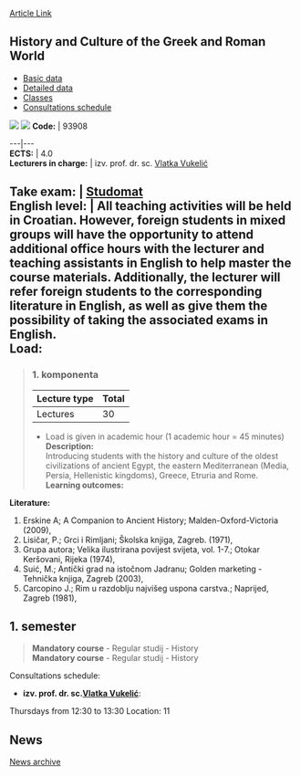 [Article Link](https://www.fhs.hr/en/course/hacotgarw)

## History and Culture of the Greek and Roman World
  * [Basic data](https://www.fhs.hr/en/course/hacotgarw#v1id-523780_248367_1_0 "Basic data")
  * [Detailed data](https://www.fhs.hr/en/course/hacotgarw#v1id-523780_248367_1_1 "Detailed data")
  * [Classes](https://www.fhs.hr/en/course/hacotgarw#v1id-523780_248367_1_2 "Classes")
  * [Consultations schedule](https://www.fhs.hr/en/course/hacotgarw#v1id-523780_248367_1_3 "Consultations schedule")


[![](https://www.fhs.hr/img/flags/gif/hr.gif)](https://www.fhs.hr/predmet/pkgrs) [![](https://www.fhs.hr/img/flags/gif/gb.gif)](https://www.fhs.hr/en/course/hacotgarw)
**Code:** |  93908  
  
---|---  
**ECTS:** |  4.0   
**Lecturers in charge:** |  izv. prof. dr. sc. [Vlatka Vukelić](https://www.fhs.hr/staff/vlatka.vukelic)   
  
**Take exam:** |  [Studomat](http://www.isvu.hr/studomat)  
**English level:** |  All teaching activities will be held in Croatian. However, foreign students in mixed groups will have the opportunity to attend additional office hours with the lecturer and teaching assistants in English to help master the course materials. Additionally, the lecturer will refer foreign students to the corresponding literature in English, as well as give them the possibility of taking the associated exams in English.   
**Load:**  
---  
> ### 1. komponenta
> | Lecture type | Total  
> ---|---  
> Lectures | 30  
> * Load is given in academic hour (1 academic hour = 45 minutes)   
**Description:**  
> Introducing students with the history and culture of the oldest civilizations of ancient Egypt, the eastern Mediterranean (Media, Persia, Hellenistic kingdoms), Greece, Etruria and Rome.  
**Learning outcomes:**  

  
**Literature:**  
  1. Erskine A; A Companion to Ancient History; Malden-Oxford-Victoria (2009), 
  2. Lisičar, P.; Grci i Rimljani; Školska knjiga, Zagreb. (1971), 
  3. Grupa autora; Velika ilustrirana povijest svijeta, vol. 1-7.; Otokar Keršovani, Rijeka (1974), 
  4. Suić, M.; Antički grad na istočnom Jadranu; Golden marketing - Tehnička knjiga, Zagreb (2003), 
  5. Carcopino J.; Rim u razdoblju najvišeg uspona carstva.; Naprijed, Zagreb (1981), 

  
**1. semester**  
---  
> **Mandatory course** - Regular studij - History  
>  **Mandatory course** - Regular studij - History  
>   
Consultations schedule: 
  * **izv. prof. dr. sc.[Vlatka Vukelić](https://www.fhs.hr/staff/vlatka.vukelic)**: 
  
Thursdays from 12:30 to 13:30
Location: 11 


## News
[News archive](https://www.fhs.hr/en/course/hacotgarw?@=20q1u#news_85056 "News archive")
